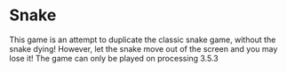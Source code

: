 # Snake
This game is an attempt to duplicate the classic snake game, without the snake dying! However, let the snake move out of the screen and you may lose it!
The game can only be played on processing 3.5.3
